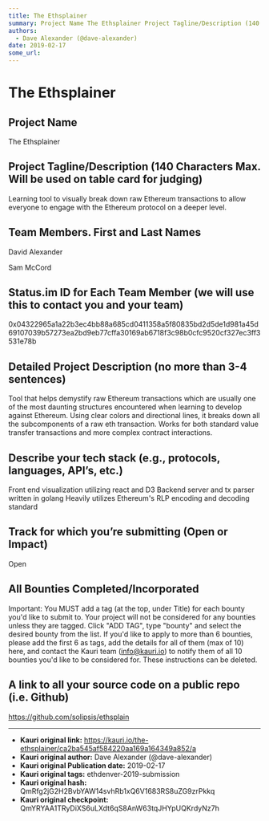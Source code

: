 ```yaml
---
title: The Ethsplainer
summary: Project Name The Ethsplainer Project Tagline/Description (140 Characters Max. Will be used on table card for judging) Learning tool to visually break down raw Ethereum transactions to allow everyone to engage with the Ethereum protocol on a deeper level. Team Members. First and Last Names David Alexander Sam McCord Status.im ID for Each Team Member (we will use this to contact you and your team) 0x04322965a1a22b3ec4bb88a685cd0411358a5f80835bd2d5de1d981a45d69107039b57273ea2bd9eb77cffa30169ab6718f
authors:
  - Dave Alexander (@dave-alexander)
date: 2019-02-17
some_url: 
---
```


# The Ethsplainer




## Project Name
The Ethsplainer


## Project Tagline/Description (140 Characters Max. Will be used on table card for judging)
Learning tool to visually break down raw Ethereum transactions to allow everyone to engage with the Ethereum protocol on a deeper level.

## Team Members. First and Last Names
David Alexander

Sam McCord

## Status.im ID for Each Team Member (we will use this to contact you and your team)
0x04322965a1a22b3ec4bb88a685cd0411358a5f80835bd2d5de1d981a45d69107039b57273ea2bd9eb77cffa30169ab6718f3c98b0cfc9520cf327ec3ff3531e78b




## Detailed Project Description (no more than 3-4 sentences)
Tool that helps demystify raw Ethereum transactions which are usually one of the most daunting structures encountered when learning to develop against Ethereum. Using clear colors and directional lines, it breaks down all the subcomponents of a raw eth transaction. Works for both standard value transfer transactions and more complex contract interactions. 

## Describe your tech stack (e.g., protocols, languages, API’s, etc.)
Front end visualization utilizing react and D3
Backend server and tx parser written in golang
Heavily utilizes Ethereum's RLP encoding and decoding standard 


## Track for which you’re submitting (Open or Impact)
Open


## All Bounties Completed/Incorporated

Important: You MUST add a tag (at the top, under Title) for each bounty you'd like to submit to. Your project will not be considered for any bounties unless they are tagged. Click "ADD TAG", type  "bounty" and select the desired bounty from the list. If you'd like to apply to more than 6 bounties, please add the first 6 as tags, add the details for all of them (max of 10) here, and contact the Kauri team (info@kauri.io) to notify them of all 10 bounties you'd like to be considered for. These instructions can be deleted.

## A link to all your source code on a public repo (i.e. Github)
https://github.com/solipsis/ethsplain







---

- **Kauri original link:** https://kauri.io/the-ethsplainer/ca2ba545af584220aa169a164349a852/a
- **Kauri original author:** Dave Alexander (@dave-alexander)
- **Kauri original Publication date:** 2019-02-17
- **Kauri original tags:** ethdenver-2019-submission
- **Kauri original hash:** QmRfg2jG2H2BvbYAW14svhRb1xQ6V1683RS8uZG9zrPkkq
- **Kauri original checkpoint:** QmYRYAA1TRyDiXS6uLXdt6qS8AnW63tqJHYpUQKrdyNz7h



